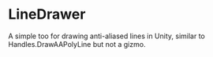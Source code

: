 # LineDrawer
A simple too for drawing anti-aliased lines in Unity, similar to Handles.DrawAAPolyLine but not a gizmo. 

